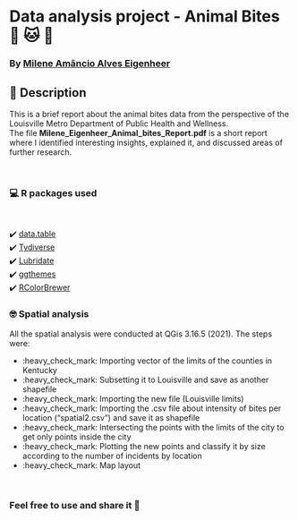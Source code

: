 # Data analysis project - Animal Bites :dog: :cat: :rabbit: <br>
### By [Milene Amâncio Alves Eigenheer](https://www.linkedin.com/in/mileneaae)<br>

## :bookmark_tabs: Description<br>
This is a brief report about the animal bites data from the perspective of the Louisville Metro Department of Public Health and Wellness. <br>
The file <b>Milene_Eigenheer_Animal_bites_Report.pdf</b> is a short report where I identified interesting insights, explained it, and discussed areas of further research.<br>

<br>


### :computer: R packages used
<br>

:heavy_check_mark: [data.table](https://cran.r-project.org/web/packages/data.table/data.table.pdf)<br>
:heavy_check_mark: [Tydiverse](https://www.tidyverse.org/)<br>
:heavy_check_mark: [Lubridate](https://cran.r-project.org/web/packages/lubridate/lubridate.pdf)<br>
:heavy_check_mark: [ggthemes](https://cran.r-project.org/web/packages/ggthemes/ggthemes.pdf)<br>
:heavy_check_mark: [RColorBrewer](https://cran.r-project.org/web/packages/RColorBrewer/RColorBrewer.pdf)<br>


### :nerd_face: Spatial analysis<br>
All the spatial analysis were conducted at QGis 3.16.5 (2021). The steps were:
<ul>
<li> :heavy_check_mark: Importing vector of the limits of the counties in Kentucky</li>
<li> :heavy_check_mark: Subsetting it to Louisville and save as another shapefile</li>
<li> :heavy_check_mark: Importing the new file (Louisville limits)</li>
<li> :heavy_check_mark: Importing the .csv file about intensity of bites per location (“spatial2.csv”) and save it as shapefile</li>
<li> :heavy_check_mark: Intersecting the points with the limits of the city to get only points inside the city</li>
<li> :heavy_check_mark: Plotting the new points and classify it by size according to the number of incidents by location</li>
<li> :heavy_check_mark: Map layout
</ul>
<br>

### Feel free to use and share it :green_heart: